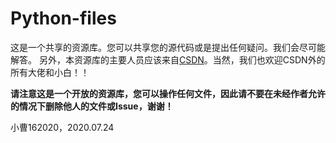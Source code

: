 # Python-files
这是一个共享的资源库。您可以共享您的源代码或是提出任何疑问。我们会尽可能解答。
另外，本资源库的主要人员应该来自[CSDN](https://www.csdn.net)。当然，我们也欢迎CSDN外的所有大佬和小白！！

**请注意这是一个开放的资源库，您可以操作任何文件，因此请不要在未经作者允许的情况下删除他人的文件或Issue，谢谢！**

小曹162020，2020.07.24
